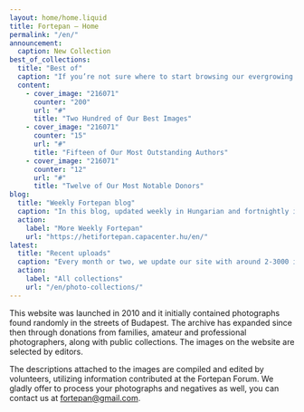 ```yaml
---
layout: home/home.liquid
title: Fortepan — Home
permalink: "/en/"
announcement:
  caption: New Collection
best_of_collections:
  title: "Best of"
  caption: "If you’re not sure where to start browsing our evergrowing image archive, these three collections are a good place to start."
  content:
    - cover_image: "216071"
      counter: "200"
      url: "#"
      title: "Two Hundred of Our Best Images"
    - cover_image: "216071"
      counter: "15"
      url: "#"
      title: "Fifteen of Our Most Outstanding Authors"
    - cover_image: "216071"
      counter: "12"
      url: "#"
      title: "Twelve of Our Most Notable Donors"
blog:
  title: "Weekly Fortepan blog"
  caption: "In this blog, updated weekly in Hungarian and fortnightly in English, we explore the background stories of the Fortepan photos and donors in richly illustrated articles. All our posts can be republished under a CC licence."
  action:
    label: "More Weekly Fortepan"
    url: "https://hetifortepan.capacenter.hu/en/"
latest:
  title: "Recent uploads"
  caption: "Every month or two, we update our site with around 2-3000 images, often mixing family photos of many donors, but sometimes a photo documentation of an author or a company is added to the archive."
  action:
    label: "All collections"
    url: "/en/photo-collections/"
---
```


This website was launched in 2010 and it initially contained photographs found randomly in the streets of Budapest. The archive has expanded since then through donations from families, amateur and professional photographers, along with public collections. The images on the website are selected by editors.

The descriptions attached to the images are compiled and edited by volunteers, utilizing information contributed at the Fortepan Forum. We gladly offer to process your photographs and negatives as well, you can contact us at [fortepan@gmail.com](mailto:fortepan@gmail.com).
